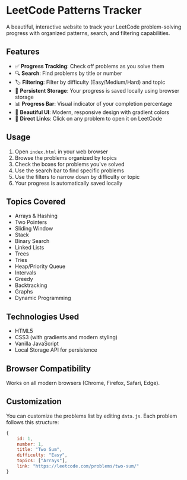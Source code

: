 # LeetCode Patterns Tracker

A beautiful, interactive website to track your LeetCode problem-solving progress with organized patterns, search, and filtering capabilities.

## Features

- ✅ **Progress Tracking**: Check off problems as you solve them
- 🔍 **Search**: Find problems by title or number
- 🏷️ **Filtering**: Filter by difficulty (Easy/Medium/Hard) and topic
- 💾 **Persistent Storage**: Your progress is saved locally using browser storage
- 📊 **Progress Bar**: Visual indicator of your completion percentage
- 🎨 **Beautiful UI**: Modern, responsive design with gradient colors
- 🔗 **Direct Links**: Click on any problem to open it on LeetCode

## Usage

1. Open `index.html` in your web browser
2. Browse the problems organized by topics
3. Check the boxes for problems you've solved
4. Use the search bar to find specific problems
5. Use the filters to narrow down by difficulty or topic
6. Your progress is automatically saved locally

## Topics Covered

- Arrays & Hashing
- Two Pointers
- Sliding Window
- Stack
- Binary Search
- Linked Lists
- Trees
- Tries
- Heap/Priority Queue
- Intervals
- Greedy
- Backtracking
- Graphs
- Dynamic Programming

## Technologies Used

- HTML5
- CSS3 (with gradients and modern styling)
- Vanilla JavaScript
- Local Storage API for persistence

## Browser Compatibility

Works on all modern browsers (Chrome, Firefox, Safari, Edge).

## Customization

You can customize the problems list by editing `data.js`. Each problem follows this structure:

```javascript
{
    id: 1,
    number: 1,
    title: "Two Sum",
    difficulty: "Easy",
    topics: ["Arrays"],
    link: "https://leetcode.com/problems/two-sum/"
}
```

